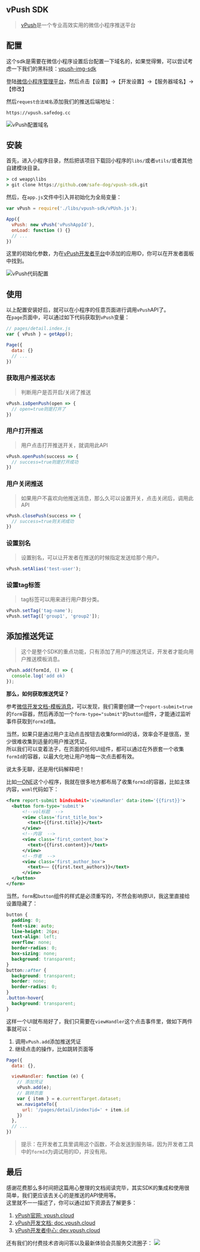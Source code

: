 ## vPush SDK

> [vPush](https://vpush.cloud)是一个专业高效实用的微信小程序推送平台


## 配置
这个sdk是需要在微信小程序设置后台配置一下域名的，如果觉得懒，可以尝试考虑一下我们的黑科技：[vpush-img-sdk]()


登陆[微信小程序管理平台](https://mp.weixin.qq.com)，然后点击【设置】->【开发设置】->【服务器域名】->【修改】

然后`request合法域名`添加我们的推送后端地址：

```https://vpush.safedog.cc```

![vPush配置域名](https://i.loli.net/2018/07/12/5b47385630abf.png)

## 安装
首先，进入小程序目录，然后把该项目下载回小程序的`libs/`或者`utils/`或者其他自建模块目录。

```cmd
> cd weapp\libs
> git clone https://github.com/safe-dog/vpush-sdk.git
```

然后，在`app.js`文件中引入并初始化为全局变量：

``` js
var vPush = require('./libs/vpush-sdk/vPUsh.js');

App({
  vPush: new vPush('vPushAppId'),
  onLoad: function () {}
  // ...
})
```

这里的初始化参数，为在[vPush开发者平台](https://dev.vpush.cloud)中添加的应用ID，你可以在开发者面板中找到。

![vPush代码配置](https://i.loli.net/2018/07/12/5b473d549d06f.png)

## 使用

以上配置安装好后，就可以在小程序的任意页面进行调用`vPush`API了。    
在`page`页面中，可以通过如下代码获取到`vPush`变量：

``` js
// pages/detail.index.js
var { vPush } = getApp();

Page({
  data: {}
  // ...
})
```

### 获取用户推送状态
> 判断用户是否开启/关闭了推送

``` js
vPush.isOpenPush(open => {
  // open=true则是打开了
})
```

### 用户打开推送
> 用户点击打开推送开关，就调用此API

``` js
vPush.openPush(success => {
  // success=true则是打开成功
})
```

### 用户关闭推送
> 如果用户不喜欢向他推送消息，那么久可以设置开关，点击关闭后，调用此API

``` js
vPush.closePush(success => {
  // success=true则关闭成功
})
```

### 设置别名
> 设置别名，可以让开发者在推送的时候指定发送给那个用户。

``` js
vPush.setAlias('test-user');
```

### 设置tag标签
> tag标签可以用来进行用户群分类。

``` js
vPush.setTag('tag-name');
vPush.setTag(['group1', 'group2']);
```

## 添加推送凭证
> 这个是整个SDK的重点功能，只有添加了用户的推送凭证，开发者才能向用户推送模板消息。

``` js
vPush.add(formId, () => {
  console.log('add ok)
});
```

**那么，如何获取推送凭证？**

参考[微信开发文档-模板消息](https://developers.weixin.qq.com/miniprogram/dev/api/notice.html)，可以发现，我们需要创建一个`report-submit=true`的`form`容器，然后再添加一个`form-type="submit"`的`button`组件，才能通过监听事件获取到`formId`值。

当然，如果只是通过用户主动点击按钮去收集formId的话，效率会不是很高，至少很难收集到适量的用户推送凭证。    
所以我们可以变着法子，在页面的任何UI组件，都可以通过在外嵌套一个收集`formId`的容器，以最大化地让用户地每一次点击都有效。

说太多无聊，还是用代码解释吧！

比如[一ONE](https://github.com/safe-dog/one)这个小程序，我就在很多地方都布局了收集`formId`的容器，比如主体内容，`wxml`代码如下：

``` xml
<form report-submit bindsubmit='viewHandler' data-item='{{first}}'>
  <button form-type='submit'>
      <!--vol标题  -->
      <view class='first_title_box'>
        <text>{{first.title}}</text>
      </view>
      <!--内容  -->
      <view class='first_content_box'>
        <text>{{first.content}}</text>
      </view>
      <!--作者  -->
      <view class='first_author_box'>
        <text>—— {{first.text_authors}}</text>
      </view>
  </button>
</form>
```
当然，`form`和`button`组件的样式是必须重写的，不然会影响原UI，我这里直接给设置隐藏了：

``` css
button {
  padding: 0;
  font-size: auto;
  line-height: 26px;
  text-align: left;
  overflow: none;
  border-radius: 0;
  box-sizing: none;
  background: transparent;
}
button::after {
  background: transparent;
  border: none;
  border-radius: 0;
}
.button-hover{
  background: transparent;
}
```
这样一个UI就布局好了，我们只需要在`viewHandler`这个点击事件里，做如下两件事就可以：
1. 调用`vPush.add`添加推送凭证
2. 继续点击的操作，比如跳转页面等

``` js
Page({
  data: {},

  viewHandler: function (e) {
    // 添加凭证
    vPush.add(e);
    // 跳转页面
    var { item } = e.currentTarget.dataset;
    wx.navigateTo({
      url: '/pages/detail/index?id=' + item.id
    })
  },
  // ...
})
```

> 提示：在开发者工具里调用这个函数，不会发送到服务端，因为开发者工具中的`formId`为调试用的ID，并没有用。


## 最后
感谢花费那么多时间把这篇用心整理的文档阅读完毕，其实SDK的集成和使用很简单，我们更应该去关心的是推送的API使用等。    
这里就不一一描述了，你可以通过如下资源去了解更多：

1. [vPush官网: vpush.cloud](https://vpush.cloud)
2. [vPush开发文档: doc.vpush.cloud](https://doc.vpush.cloud)
3. [vPush开发者中心: dev.vpush.cloud](https://dev.vpush.cloud)

还有我们的付费技术咨询问答以及最新体验会员服务交流圈子：
![](https://vpush.cloud/static/qr.png)